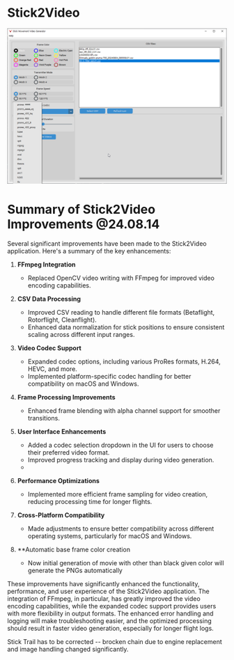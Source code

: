 # Stick2Video

![Screenshot of Stick2Video app](https://github.com/redjacketKR/Stick2Video/raw/main/python_BtIsA0U0Zx.png)


# Summary of Stick2Video Improvements @24.08.14

Several significant improvements have been made to the Stick2Video application. Here's a summary of the key enhancements:

1. **FFmpeg Integration**
   - Replaced OpenCV video writing with FFmpeg for improved video encoding capabilities.

2. **CSV Data Processing**
   - Improved CSV reading to handle different file formats (Betaflight, Rotorflight, Cleanflight).
   - Enhanced data normalization for stick positions to ensure consistent scaling across different input ranges.

3. **Video Codec Support**
   - Expanded codec options, including various ProRes formats, H.264, HEVC, and more.
   - Implemented platform-specific codec handling for better compatibility on macOS and Windows.

4. **Frame Processing Improvements**
   - Enhanced frame blending with alpha channel support for smoother transitions.

5. **User Interface Enhancements**
   - Added a codec selection dropdown in the UI for users to choose their preferred video format.
   - Improved progress tracking and display during video generation.
   - 
6. **Performance Optimizations**
   - Implemented more efficient frame sampling for video creation, reducing processing time for longer flights.

7. **Cross-Platform Compatibility**
    - Made adjustments to ensure better compatibility across different operating systems, particularly for macOS and Windows.

8. **Automatic base frame color creation
    - Now initial generation of movie with other than black given color will generate the PNGs automatically
      
These improvements have significantly enhanced the functionality, performance, and user experience of the Stick2Video application. The integration of FFmpeg, in particular, has greatly improved the video encoding capabilities, while the expanded codec support provides users with more flexibility in output formats. The enhanced error handling and logging will make troubleshooting easier, and the optimized processing should result in faster video generation, especially for longer flight logs.

Stick Trail has to be corrected -- brocken chain due to engine replacement and image handling changed significantly.



